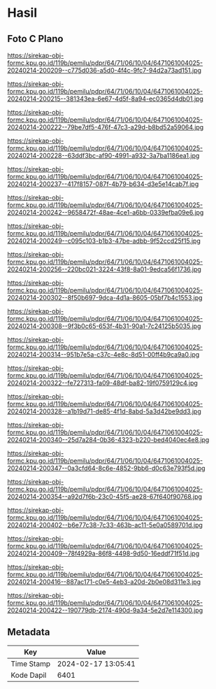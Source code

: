 # Hasil

## Foto C Plano

https://sirekap-obj-formc.kpu.go.id/119b/pemilu/pdpr/64/71/06/10/04/6471061004025-20240214-200209--c775d036-a5d0-4f4c-9fc7-94d2a73ad151.jpg

https://sirekap-obj-formc.kpu.go.id/119b/pemilu/pdpr/64/71/06/10/04/6471061004025-20240214-200215--381343ea-6e67-4d5f-8a94-ec0365d4db01.jpg

https://sirekap-obj-formc.kpu.go.id/119b/pemilu/pdpr/64/71/06/10/04/6471061004025-20240214-200222--79be7df5-476f-47c3-a29d-b8bd52a59064.jpg

https://sirekap-obj-formc.kpu.go.id/119b/pemilu/pdpr/64/71/06/10/04/6471061004025-20240214-200228--63ddf3bc-af90-4991-a932-3a7ba1186ea1.jpg

https://sirekap-obj-formc.kpu.go.id/119b/pemilu/pdpr/64/71/06/10/04/6471061004025-20240214-200237--417f8157-087f-4b79-b634-d3e5e14cab7f.jpg

https://sirekap-obj-formc.kpu.go.id/119b/pemilu/pdpr/64/71/06/10/04/6471061004025-20240214-200242--9658472f-48ae-4ce1-a6bb-0339efba09e6.jpg

https://sirekap-obj-formc.kpu.go.id/119b/pemilu/pdpr/64/71/06/10/04/6471061004025-20240214-200249--c095c103-b1b3-47be-adbb-9f52ccd25f15.jpg

https://sirekap-obj-formc.kpu.go.id/119b/pemilu/pdpr/64/71/06/10/04/6471061004025-20240214-200256--220bc021-3224-43f8-8a01-9edca56f1736.jpg

https://sirekap-obj-formc.kpu.go.id/119b/pemilu/pdpr/64/71/06/10/04/6471061004025-20240214-200302--8f50b697-9dca-4d1a-8605-05bf7b4c1553.jpg

https://sirekap-obj-formc.kpu.go.id/119b/pemilu/pdpr/64/71/06/10/04/6471061004025-20240214-200308--9f3b0c65-653f-4b31-90a1-7c24125b5035.jpg

https://sirekap-obj-formc.kpu.go.id/119b/pemilu/pdpr/64/71/06/10/04/6471061004025-20240214-200314--951b7e5a-c37c-4e8c-8d51-00ff4b9ca9a0.jpg

https://sirekap-obj-formc.kpu.go.id/119b/pemilu/pdpr/64/71/06/10/04/6471061004025-20240214-200322--fe727313-fa09-48df-ba82-19f0759129c4.jpg

https://sirekap-obj-formc.kpu.go.id/119b/pemilu/pdpr/64/71/06/10/04/6471061004025-20240214-200328--a1b19d71-de85-4f1d-8abd-5a3d42be9dd3.jpg

https://sirekap-obj-formc.kpu.go.id/119b/pemilu/pdpr/64/71/06/10/04/6471061004025-20240214-200340--25d7a284-0b36-4323-b220-bed4040ec4e8.jpg

https://sirekap-obj-formc.kpu.go.id/119b/pemilu/pdpr/64/71/06/10/04/6471061004025-20240214-200347--0a3cfd64-8c6e-4852-9bb6-d0c63e793f5d.jpg

https://sirekap-obj-formc.kpu.go.id/119b/pemilu/pdpr/64/71/06/10/04/6471061004025-20240214-200354--a92d7f6b-23c0-45f5-ae28-67f640f90768.jpg

https://sirekap-obj-formc.kpu.go.id/119b/pemilu/pdpr/64/71/06/10/04/6471061004025-20240214-200402--b6e77c38-7c33-463b-ac11-5e0a0589701d.jpg

https://sirekap-obj-formc.kpu.go.id/119b/pemilu/pdpr/64/71/06/10/04/6471061004025-20240214-200409--78f4929a-86f8-4498-9d50-16eddf71f51d.jpg

https://sirekap-obj-formc.kpu.go.id/119b/pemilu/pdpr/64/71/06/10/04/6471061004025-20240214-200416--887ac171-c0e5-4eb3-a20d-2b0e08d311e3.jpg

https://sirekap-obj-formc.kpu.go.id/119b/pemilu/pdpr/64/71/06/10/04/6471061004025-20240214-200422--190779db-2174-490d-9a34-5e2d7e114300.jpg


## Metadata

| Key        | Value               |
| ---------- | ------------------- |
| Time Stamp | 2024-02-17 13:05:41 |
| Kode Dapil | 6401                |



